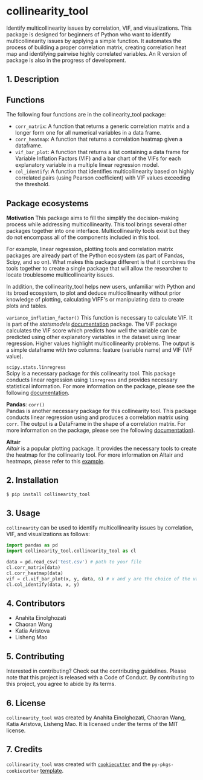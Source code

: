 # collinearity_tool
Identify multicollinearity issues by correlation, VIF, and visualizations. This package is designed for beginners of Python who want to identify multicollinearity issues by applying a simple function. It automates the process of building a proper correlation matrix, creating correlation heat map and identifying pairwise highly correlated variables. An R version of package is also in the progress of development.


## 1. Description

## Functions 

The following four functions are in the collinearity_tool package:
- `corr_matrix`: A function that returns a generic correlation matrix and a longer form one for all numerical variables in a data frame.
- `corr_heatmap`: A function that returns a correlation heatmap given a dataframe.
- `vif_bar_plot`: A function that returns a list containing a data frame for Variable Inflation Factors (VIF) and a bar chart of the VIFs for each explanatory variable in a multiple linear regression model.
- `col_identify`: A function that identifies multicollinearity based on highly correlated pairs (using Pearson coefficient) with VIF values exceeding the threshold.

## Package ecosystems

**Motivation** 
This package aims to fill the simplify the decision-making process while addressing multicollinearity. This tool brings several other packages together into one interface.
Multicollinearity tools exist but they do not encompass all of the components included in this tool.

For example, linear regression, plotting tools and correlation matrix packages are already part of the Python ecosystem (as part of Pandas, Scipy, and so on).
What makes this package different is that it combines the tools together to create a single package that will allow the researcher to locate troublesome multicollinearity issues.

In addition, the collinearity_tool helps new users, unfamiliar with Python and its broad ecosystem, to plot and deduce multicollinearity without prior knowledge of plotting, calculating VIFF's or manipulating data to create plots and tables.

`variance_inflation_factor()`
This function is necessary to calculate VIF. It is part of the _statsmodels_ [documentation](https://www.statsmodels.org/dev/generated/statsmodels.stats.outliers_influence.variance_inflation_factor.html) package. The VIF package calculates the VIF score which predicts how well the variable can be predicted using other explanatory variables in the dataset using linear regression. Higher values highlight multicollinearity problems.
The output is a simple dataframe with two columns: feature (variable name) and VIF (VIF value).

`scipy.stats.linregress`  
Scipy is a necessary package for this collinearity tool. This package conducts linear regression using `linregress` and provides necessary statistical information. For more information on the package, please see the following [documentation](https://docs.scipy.org/doc/scipy-0.15.1/reference/generated/scipy.stats.linregress.html).

**Pandas**: `corr()`    
Pandas is another necessary package for this collinearity tool. This package conducts linear regression using and produces a correlation matrix using `corr`. The output is a DataFrame in the shape of a correlation matrix.
For more information on the package, please see the following [documentation](https://pandas.pydata.org/docs/reference/api/pandas.DataFrame.corr.html)).

**Altair**  
_Altair_ is a popular plotting package. It provides the necessary tools to create the heatmap for the collinearity tool. For more information on Altair and heatmaps, please refer to this [example](https://altair-viz.github.io/gallery/simple_heatmap.html).

## 2. Installation

```bash
$ pip install collinearity_tool
```

## 3. Usage

`collinearity` can be used to  identify multicollinearity issues by correlation, VIF, and visualizations as follows:

```python
import pandas as pd
import collinearity_tool.collinearity_tool as cl

data = pd.read_csv('test.csv') # path to your file
cl.corr_matrix(data)
cl.corr_heatmap(data)
vif = cl.vif_bar_plot(x, y, data, 6) # x and y are the choice of the variables
cl.col_identify(data, x, y)
```

## 4. Contributors
- Anahita Einolghozati
- Chaoran Wang
- Katia Aristova
- Lisheng Mao

## 5. Contributing

Interested in contributing? Check out the contributing guidelines. Please note that this project is released with a Code of Conduct. By contributing to this project, you agree to abide by its terms.

## 6. License

`collinearity_tool` was created by Anahita Einolghozati, Chaoran Wang, Katia Aristova, Lisheng Mao. It is licensed under the terms of the MIT license.

## 7. Credits

`collinearity_tool` was created with [`cookiecutter`](https://cookiecutter.readthedocs.io/en/latest/) and the `py-pkgs-cookiecutter` [template](https://github.com/py-pkgs/py-pkgs-cookiecutter).
